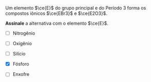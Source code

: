 Um elemento $\ce{E}$ do grupo principal e do Período 3 forma os compostos iônicos $\ce{EBr3}$ e $\ce{E2O3}$.

**Assinale** a alternativa com o elemento $\ce{E}$.

- [ ] Nitrogênio
- [ ] Oxigênio
- [ ] Silício
- [x] Fósforo
- [ ] Enxofre

